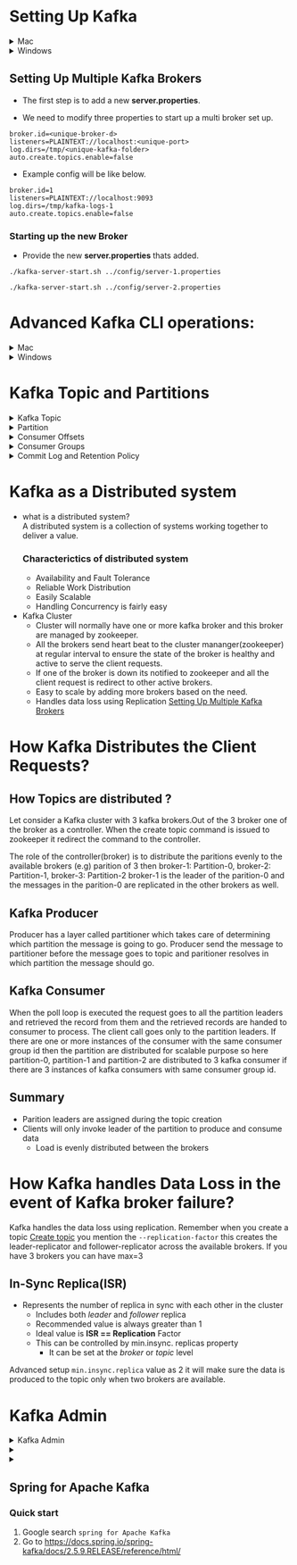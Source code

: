 # Setting Up Kafka

<details><summary>Mac</summary>
<p>

- Make sure you are navigated inside the bin directory.

## Start Zookeeper and Kafka Broker

-   Start up the Zookeeper.

```
./zookeeper-server-start.sh ../config/zookeeper.properties
```

- Add the below properties in the server.properties

```
listeners=PLAINTEXT://localhost:9092
auto.create.topics.enable=false
```

-   Start up the Kafka Broker

```
./kafka-server-start.sh ../config/server.properties
```

## How to create a topic?

```
./kafka-topics.sh --create --topic test-topic -zookeeper localhost:2181 --replication-factor 3 --partitions 4
```

## How to instantiate a Console Producer?

### Without Key

```
./kafka-console-producer.sh --broker-list localhost:9092 --topic test-topic
```

### With Key

```
./kafka-console-producer.sh --broker-list localhost:9092 --topic test-topic --property "key.separator=-" --property "parse.key=true"
```

## How to instantiate a Console Consumer?

### Without Key

```
./kafka-console-consumer.sh --bootstrap-server localhost:9092 --topic test-topic --from-beginning
```

### With Key

```
./kafka-console-consumer.sh --bootstrap-server localhost:9092 --topic test-topic --from-beginning -property "key.separator= - " --property "print.key=true"
```

### With Consumer Group

```
./kafka-console-consumer.sh --bootstrap-server localhost:9092 --topic test-topic --group <group-name>
```
</p>

</details>

<details><summary>Windows</summary>
<p>

- Make sure you are inside the **bin/windows** directory.

## Start Zookeeper and Kafka Broker

-   Start up the Zookeeper.

```
zookeeper-server-start.bat ..\..\config\zookeeper.properties
```

-   Start up the Kafka Broker.

```
kafka-server-start.bat ..\..\config\server.properties
```

## How to create a topic ?

```
kafka-topics.bat --create --topic test-topic -zookeeper localhost:2181 --replication-factor 1 --partitions 4
```

## How to instantiate a Console Producer?

### Without Key

```
kafka-console-producer.bat --broker-list localhost:9092 --topic test-topic
```

### With Key

```
kafka-console-producer.bat --broker-list localhost:9092 --topic test-topic --property "key.separator=-" --property "parse.key=true"
```

## How to instantiate a Console Consumer?

### Without Key

```
kafka-console-consumer.bat --bootstrap-server localhost:9092 --topic test-topic --from-beginning
```

### With Key

```
kafka-console-consumer.bat --bootstrap-server localhost:9092 --topic test-topic --from-beginning -property "key.separator= - " --property "print.key=true"
```

### With Consumer Group

```
kafka-console-consumer.bat --bootstrap-server localhost:9092 --topic test-topic --group <group-name>
```
</p>

</details>

## Setting Up Multiple Kafka Brokers

- The first step is to add a new **server.properties**.

- We need to modify three properties to start up a multi broker set up.

```properties
broker.id=<unique-broker-d>
listeners=PLAINTEXT://localhost:<unique-port>
log.dirs=/tmp/<unique-kafka-folder>
auto.create.topics.enable=false
```

- Example config will be like below.

```properties
broker.id=1
listeners=PLAINTEXT://localhost:9093
log.dirs=/tmp/kafka-logs-1
auto.create.topics.enable=false
```

### Starting up the new Broker

- Provide the new **server.properties** thats added.

```
./kafka-server-start.sh ../config/server-1.properties
```

```
./kafka-server-start.sh ../config/server-2.properties
```

# Advanced Kafka CLI operations:

<details><summary>Mac</summary>
<p>

## List the topics in a cluster

```
./kafka-topics.sh --zookeeper localhost:2181 --list
```

## Describe topic

- The below command can be used to describe all the topics.

```
./kafka-topics.sh --zookeeper localhost:2181 --describe
```

- The below command can be used to describe a specific topic.

```
./kafka-topics.sh --zookeeper localhost:2181 --describe --topic <topic-name>
```

## Alter the min insync replica
```
./kafka-topics.sh --alter --zookeeper localhost:2181 --topic library-events --config min.insync.replicas=2
```

## Delete a topic

```
./kafka-topics.sh --zookeeper localhost:2181 --delete --topic test-topic
```
## How to view consumer groups

```
./kafka-consumer-groups.sh --bootstrap-server localhost:9092 --list
```

### Consumer Groups and their Offset

```
./kafka-consumer-groups.sh --bootstrap-server localhost:9092 --describe --group console-consumer-27773
```

## Viewing the Commit Log

```
./kafka-run-class.sh kafka.tools.DumpLogSegments --deep-iteration --files /tmp/kafka-logs/test-topic-0/00000000000000000000.log
```

## Setting the Minimum Insync Replica

```
./kafka-configs.sh --alter --zookeeper localhost:2181 --entity-type topics --entity-name test-topic --add-config min.insync.replicas=2
```
</p>
</details>


<details><summary>Windows</summary>
<p>

- Make sure you are inside the **bin/windows** directory.

## List the topics in a cluster

```
kafka-topics.bat --zookeeper localhost:2181 --list
```

## Describe topic

- The below command can be used to describe all the topics.

```
kafka-topics.bat --zookeeper localhost:2181 --describe
```

- The below command can be used to describe a specific topic.

```
kafka-topics.bat --zookeeper localhost:2181 --describe --topic <topic-name>
```

## Alter the min insync replica
```
kafka-topics.bat --alter --zookeeper localhost:2181 --topic library-events --config min.insync.replicas=2
```


## Delete a topic

```
kafka-topics.bat --zookeeper localhost:2181 --delete --topic <topic-name>
```


## How to view consumer groups

```
kafka-consumer-groups.bat --bootstrap-server localhost:9092 --list
```

### Consumer Groups and their Offset

```
kafka-consumer-groups.bat --bootstrap-server localhost:9092 --describe --group console-consumer-27773
```

## Viewing the Commit Log

```
kafka-run-class.bat kafka.tools.DumpLogSegments --deep-iteration --files /tmp/kafka-logs/test-topic-0/00000000000000000000.log
```
</p>
</details>

# Kafka Topic and Partitions
<details><summary>Kafka Topic</summary>
<p>
- Kafka Topic is an entity in Kafka broker
- A Kafka broker can have one or more kafka topics
- Kafka producer and consumer uses topic to publish and consume messages from a topic
- An topic name is used to publish and consume message from a topic
- Consumer polls the broker using topic name to consume message at a regular interval
- Once publisher publish the message using topic name the message resides in topic and consumer polls continueously for new message using the topic name.
- Eventhough the message is read by the consumer the message still resides inside the topic depending on the retention period.
</p>
</details>
<details><summary>Partition</summary>

- Partition is where the message lives inside the topic
- Each topic will be created with 1 or more paritions
- The paritions have significant effect on scaleable message consumptions.
- Each parition is an ordered, immutable sequence of records
- Each record is assgined a sequential number called **offset**
an offset is created once an message/record is published in a topic.
- Each partition is independent of each other.
- Ordering is guaranteed only at the partition level. if you usecase if you would like publish and read record at certain order then you have to publish the record in the same paritions.
- All the records are persisted in a commit log in the file system where kafka is installed. its a distributed log file.

</details>

<details><summary>Consumer Offsets</summary>

- Consumer have three options to read
    -  from-beginning
    -  latest
    -  specific offset (possible only through programatically or through KafkaCat)
 -  consumer offsets are stored under an internal kafka topic(__consumer_offsets) with a groupid
 -  consumer offsets behaves like a bookmark for the consumer to start reading the messages from the point it left off.
 
</details>
<details><summary>Consumer Groups</summary>
 
  - *group.id* is mandatory
  - *group.id* plays a major role when it comes to scalable message consumption.
  - Consumer Groups are used for scalable message consumption
  - Each different application will have a unique consumer group
  - who manages the consumer group?
    - Kafka Broker manages the consumer-groups
    - Kafka Broker acts as a Group Co-ordinator
  - To list kafka consumer
  > ./kafka-consumer-groups.sh --bootstrap-server localhost:9092 --list
</details>
<details><summary>Commit Log and Retention Policy</summary>
 
 - *Commit Log*
   - when a publisher publishes a message to a kafka topic the message in commit to a log file this log file config path (*`log.dir`*) is configured in `server.properties`
   - Every partition will have its own partition commit log file and this log files are stored in kafka broker installed machine.
   - A consumer can read records which are committed in the log files and the messages are written in byte format in the log file.
- *Retention Policy*
  - Determines how long the message is displayed ?
  - Configured using the property *`log.retention.hours`* in server.properties
</details>

# Kafka as a Distributed system
- what is a distributed system?</br>
  A distributed system is a collection of systems working together to deliver a value.</br>
  ### Characterictics of distributed system
  - Availability and Fault Tolerance
  - Reliable Work Distribution
  - Easily Scalable
  - Handling Concurrency is fairly easy
- Kafka Cluster
  - Cluster will normally have one or more kafka broker and this broker are managed by zookeeper.
  - All the brokers send heart beat to the cluster mananger(zookeeper) at regular interval to ensure the state of the broker is healthy and active to serve the client requests.
  - If one of the broker is down its notified to zookeeper and all the client request is redirect to other active brokers.
  - Easy to scale by adding more brokers based on the need.
  - Handles data loss using Replication
[Setting Up Multiple Kafka Brokers](#-Setting-Up-Multiple-Kafka-Brokers)

# How Kafka Distributes the Client Requests?
## How Topics are distributed ?
Let consider a Kafka cluster with 3 kafka brokers.Out of the 3 broker one of the broker as a controller. When the create topic command is issued to zookeeper it redirect the command to the controller.

The role of the controller(broker) is to distribute the paritions evenly to the available brokers (e.g) parition of 3 then broker-1: Partition-0, broker-2: Partition-1, broker-3: Partition-2
broker-1 is the leader of the parition-0 and the messages in the parition-0 are replicated in the other brokers as well.

## Kafka Producer
Producer has a layer called partitioner which takes care of determining which partition the message is going to go. Producer send the message to partitioner before the message goes to topic and paritioner resolves in which partition the message should go.

## Kafka Consumer
When the poll loop is executed the request goes to all the partition leaders and retrieved the record from them and the retrieved records are handed to consumer to process.
The client call goes only to the partition leaders. If there are one or more instances of the consumer with the same consumer group id then the partition are distributed for scalable purpose so here partition-0, partition-1 and partition-2 are distributed to 3 kafka consumer if there are 3 instances of kafka consumers with same consumer group id.

## Summary
- Parition leaders are assigned during the topic creation
- Clients will only invoke leader of the partition to produce and consume data
  - Load is evenly distributed between the brokers

# How Kafka handles Data Loss in the event of Kafka broker failure? 
Kafka handles the data loss using replication. Remember when you create a topic [Create topic](#-How-to-create-a-topic?) you mention the  `--replication-factor` this creates the leader-replicator and follower-replicator across the available brokers. If you have 3 brokers you can have max=3 

## In-Sync Replica(ISR)
- Represents the number of replica in sync with each other in the cluster
  - Includes both *leader* and *follower* replica
  - Recommended value is always greater than 1
  - Ideal value is **ISR == Replication** Factor
  - This can be controlled by min.insync. replicas property
    - It can be set at the *broker* or *topic* level

Advanced setup `min.insync.replica` value as 2 it will make sure the data is produced to the topic only when two brokers are available.
# Kafka Admin
<details><summary>Kafka Admin</summary>
- create topics programmatically.
- Part of **SpringKafka**
- How to create a topic from Code ? 
  - create a Bean of type **KafkaAdmin** in spring configuration
  - Create a Bean of type **NewTopic** in SpringConfiguration
  
</details>
<details><summary></summary>
</details>
<details><summary></summary>
</details>

## Spring for Apache Kafka
### Quick start
1. Google search `spring for Apache Kafka`
2. Go to https://docs.spring.io/spring-kafka/docs/2.5.9.RELEASE/reference/html/